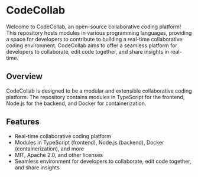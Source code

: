 # CodeCollab

Welcome to CodeCollab, an open-source collaborative coding platform! This repository hosts modules in various programming languages, providing a space for developers to contribute to building a real-time collaborative coding environment. CodeCollab aims to offer a seamless platform for developers to collaborate, edit code together, and share insights in real-time.

## Overview

CodeCollab is designed to be a modular and extensible collaborative coding platform. The repository contains modules in TypeScript for the frontend, Node.js for the backend, and Docker for containerization.

## Features

- Real-time collaborative coding platform
- Modules in TypeScript (frontend), Node.js (backend), Docker (containerization), and more
- MIT, Apache 2.0, and other licenses
- Seamless environment for developers to collaborate, edit code together, and share insights
